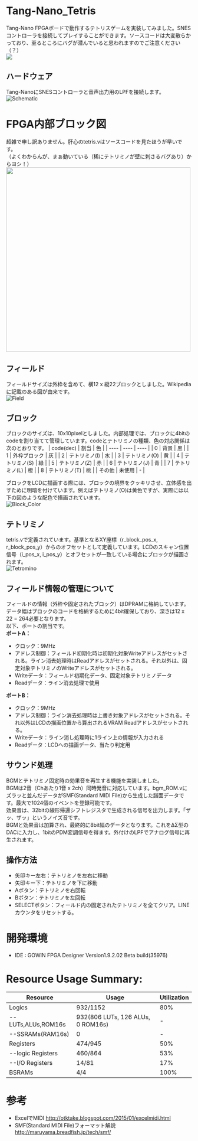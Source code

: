 # Tang-Nano_Tetris
Tang-Nano FPGAボードで動作するテトリスゲームを実装してみました。SNESコントローラを接続してプレイすることができます。ソースコードは大変散らかっており、至るところにバグが潜んでいると思われますのでご注意ください（？）  
[![](https://img.youtube.com/vi/Z7nBj0Th6N0/0.jpg)](https://www.youtube.com/watch?v=Z7nBj0Th6N0)  

## ハードウェア
Tang-NanoにSNESコントローラと音声出力用のLPFを接続します。  
![Schematic](doc/img/Schematic.png "Schematic")

# FPGA内部ブロック図
超雑で申し訳ありません。肝心のtetris.vはソースコードを見たほうが早いです。  
（よくわからんが、まぁ動いている（稀にテトリミノが壁に刺さるバグあり）からヨシ！）  
<img src="doc/img/BlockDiagram.png" width="500">  

## フィールド
フィールドサイズは外枠を含めて、横12 x 縦22ブロックとしました。Wikipediaに記載のある図が由来です。  
![Field](doc/img/Field.png "Field")

## ブロック
ブロックのサイズは、10x10pixelとしました。内部処理では、ブロックに4bitのcodeを割り当てて管理しています。codeとテトリミノの種類、色の対応関係は次のとおりです。
| code(dec) | 割当 | 色 |
| ---- | ---- | ---- |
| 0    | 背景 | 黒 |
| 1    | 外枠ブロック | 灰 |
| 2    | テトリミノ(I) | 水 |
| 3    | テトリミノ(O) | 黄 |
| 4    | テトリミノ(S) | 緑 |
| 5    | テトリミノ(Z) | 赤 |
| 6    | テトリミノ(J) | 青 |
| 7    | テトリミノ(L) | 橙 |
| 8    | テトリミノ(T) | 桃 |
| その他 | 未使用 | - |

ブロックをLCDに描画する際には、ブロックの境界をクッキリさせ、立体感を出すために明暗を付けています。例えばテトリミノ(O)は黄色ですが、実際には以下の図のような配色で描画されています。    
![Block_Color](doc/img/block_color.png "Block_Color")

## テトリミノ
tetris.vで定義されています。基準となるXY座標（r_block_pos_x, r_block_pos_y）からのオフセットとして定義しています。LCDのスキャン位置信号（i_pos_x, i_pos_y）とオフセットが一致している場合にブロックが描画されます。  
![Tetromino](doc/img/Tetromino.png "Tetromino")

## フィールド情報の管理について
フィールドの情報（外枠や固定されたブロック）はDPRAMに格納しています。データ幅はブロックのコードを格納するために4bit確保しており、深さは12 x 22 = 264必要となります。  
以下、ポートの割当です。  
**ポートA：**
* クロック：9MHz
* アドレス制御：フィールド初期化時は初期化対象Writeアドレスがセットされる。ライン消去処理時はReadアドレスがセットされる。それ以外は、固定対象テトリミノのWriteアドレスがセットされる。
* Writeデータ：フィールド初期化データ、固定対象テトリミノデータ
* Readデータ：ライン消去処理で使用

**ポートB：**
* クロック：9MHz
* アドレス制御：ライン消去処理時は上書き対象アドレスがセットされる。それ以外はLCDの描画位置から算出されるVRAM Readアドレスがセットされる。
* Writeデータ：ライン消し処理時に1ライン上の情報が入力される
* Readデータ：LCDへの描画データ、当たり判定用

## サウンド処理
BGMとテトリミノ固定時の効果音を再生する機能を実装しました。  
BGMは2音（Chあたり1音 x 2ch）同時発音に対応しています。bgm_ROM.vにズラッと並んだデータがSMF(Standard MIDI File)から生成した譜面データです。最大で1024個のイベントを登録可能です。  
効果音は、32bitの線形帰還シフトレジスタで生成される信号を出力します。「ザッ、ザッ」というノイズ音です。  
BGMと効果音は加算され、最終的に8bit幅のデータとなります。これをΔΣ型のDACに入力し、1bitのPDM変調信号を得ます。外付けのLPFでアナログ信号に再生されます。  

## 操作方法
* 矢印キー左右：テトリミノを左右に移動
* 矢印キー下：テトリミノを下に移動
* Aボタン：テトリミノを右回転
* Bボタン：テトリミノを左回転
* SELECTボタン：フィールド内の固定されたテトリミノを全てクリア。LINEカウンタをリセットする。

# 開発環境
- IDE : GOWIN FPGA Designer Version1.9.2.02 Beta build(35976)

# Resource Usage Summary:
|  Resource  |  Usage |  Utilization  |
| ---------- | ------ | ------------- |
|  Logics  |  932/1152  | 80% |
|  --LUTs,ALUs,ROM16s  |  932(806 LUTs, 126 ALUs, 0 ROM16s)  | - |
|  --SSRAMs(RAM16s)  |  0  | - |
|  Registers  |  474/945  | 50% |
|  --logic Registers  |  460/864  | 53% |
|  --I/O Registers  |  14/81  | 17% |
|  BSRAMs  |  4/4  | 100% |


# 参考
- ExcelでMIDI http://otktake.blogspot.com/2015/01/excelmidi.html
- SMF(Standard MIDI File)フォーマット解説 http://maruyama.breadfish.jp/tech/smf/
